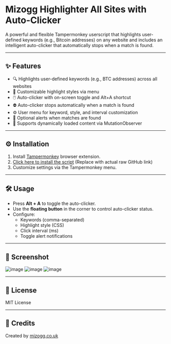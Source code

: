 # Mizogg Highlighter All Sites with Auto-Clicker

A powerful and flexible Tampermonkey userscript that highlights user-defined keywords (e.g., Bitcoin addresses) on any website and includes an intelligent auto-clicker that automatically stops when a match is found.

---

## ✨ Features

- 🔍 Highlights user-defined keywords (e.g., BTC addresses) across all websites
- 🎨 Customizable highlight styles via menu
- 🖱️ Auto-clicker with on-screen toggle and Alt+A shortcut
- ⛔ Auto-clicker stops automatically when a match is found
- ⚙️ User menu for keyword, style, and interval customization
- 🔔 Optional alerts when matches are found
- 🔄 Supports dynamically loaded content via MutationObserver

---

## ⚙️ Installation

1. Install [Tampermonkey](https://www.tampermonkey.net/) browser extension.
2. [Click here to install the script](https://raw.githubusercontent.com/yourusername/mizogg-highlighter/main/mizogg-highlighter.user.js) (Replace with actual raw GitHub link)
3. Customize settings via the Tampermonkey menu.

---

## 🛠 Usage

- Press **Alt + A** to toggle the auto-clicker.
- Use the **floating button** in the corner to control auto-clicker status.
- Configure:
  - Keywords (comma-separated)
  - Highlight style (CSS)
  - Click interval (ms)
  - Toggle alert notifications

---

## 📸 Screenshot

![image](https://github.com/user-attachments/assets/0002b209-7124-4a01-9691-167c466d53e7)
![image](https://github.com/user-attachments/assets/20a6bd52-804f-45ca-9efe-10a05ac866d3)
![image](https://github.com/user-attachments/assets/c611f7ac-8c6c-438b-8043-0da14fa3b86e)


---

## 📄 License

MIT License

---

## 🙌 Credits

Created by [mizogg.co.uk](https://mizogg.co.uk)
